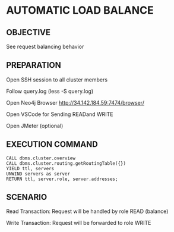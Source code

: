 # AUTOMATIC LOAD BALANCE

## OBJECTIVE

See request balancing behavior

## PREPARATION

Open SSH session to all cluster members

Follow query.log (less -S query.log)

Open Neo4j Browser http://34.142.184.59:7474/browser/ 

Open VSCode for Sending READand WRITE

Open JMeter (optional)

## EXECUTION COMMAND
```
CALL dbms.cluster.overview
CALL dbms.cluster.routing.getRoutingTable({}) 
YIELD ttl, servers 
UNWIND servers as server
RETURN ttl, server.role, server.addresses;
```


## SCENARIO

Read Transaction:
Request will be handled by role READ (balance)

Write Transaction:
Request will be forwarded to role WRITE

